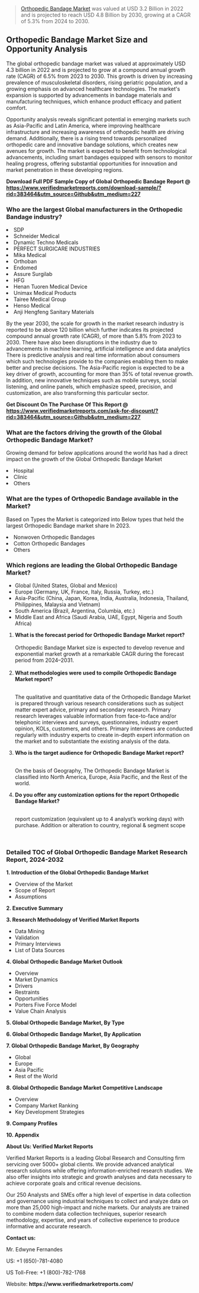 <blockquote><p><p><a href="https://www.verifiedmarketreports.com/download-sample/?rid=383464&utm_source=Github&utm_medium=227" target="_blank">Orthopedic Bandage Market</a> was valued at USD 3.2 Billion in 2022 and is projected to reach USD 4.8 Billion by 2030, growing at a CAGR of 5.3% from 2024 to 2030.</p></blockquote><p><h2>Orthopedic Bandage Market Size and Opportunity Analysis</h2><p>The global orthopedic bandage market was valued at approximately USD 4.3 billion in 2022 and is projected to grow at a compound annual growth rate (CAGR) of 6.5% from 2023 to 2030. This growth is driven by increasing prevalence of musculoskeletal disorders, rising geriatric population, and a growing emphasis on advanced healthcare technologies. The market's expansion is supported by advancements in bandage materials and manufacturing techniques, which enhance product efficacy and patient comfort.</p><p>Opportunity analysis reveals significant potential in emerging markets such as Asia-Pacific and Latin America, where improving healthcare infrastructure and increasing awareness of orthopedic health are driving demand. Additionally, there is a rising trend towards personalized orthopedic care and innovative bandage solutions, which creates new avenues for growth. The market is expected to benefit from technological advancements, including smart bandages equipped with sensors to monitor healing progress, offering substantial opportunities for innovation and market penetration in these developing regions.</p></p><p class=""><strong>Download Full PDF Sample Copy of Global Orthopedic Bandage Report @ <a href="https://www.verifiedmarketreports.com/download-sample/?rid=383464&amp;utm_source=Github&amp;utm_medium=227" target="_blank">https://www.verifiedmarketreports.com/download-sample/?rid=383464&amp;utm_source=Github&amp;utm_medium=227</a></strong></p><h3 id="" class="">Who are the largest Global manufacturers in the Orthopedic Bandage industry?</h3><p><li>SDP</li><li> Schneider Medical</li><li> Dynamic Techno Medicals</li><li> PERFECT SURGICARE INDUSTRIES</li><li> Mika Medical</li><li> Orthoban</li><li> Endomed</li><li> Assure Surgilab</li><li> HFG</li><li> Henan Tuoren Medical Device</li><li> Unimax Medical Products</li><li> Tairee Medical Group</li><li> Henso Medical</li><li> Anji Hengfeng Sanitary Materials</li></p><div class=""><div class="" dir="" data-message-author-role="" data-message-id="" data-message-model-slug=""><div class=""><div class=""><div class=""><div class="" dir="" data-message-author-role="" data-message-id="" data-message-model-slug=""><div class=""><div class=""><p>By the year 2030, the scale for growth in the market research industry is reported to be above 120 billion which further indicates its projected compound annual growth rate (CAGR), of more than 5.8% from 2023 to 2030. There have also been disruptions in the industry due to advancements in machine learning, artificial intelligence and data analytics There is predictive analysis and real time information about consumers which such technologies provide to the companies enabling them to make better and precise decisions. The Asia-Pacific region is expected to be a key driver of growth, accounting for more than 35% of total revenue growth. In addition, new innovative techniques such as mobile surveys, social listening, and online panels, which emphasize speed, precision, and customization, are also transforming this particular sector.</p><p><strong>Get Discount On The Purchase Of This Report @&nbsp; <a href="https://www.verifiedmarketreports.com/ask-for-discount/?rid=383464&amp;utm_source=Github&amp;utm_medium=227" target="_blank">https://www.verifiedmarketreports.com/ask-for-discount/?rid=383464&amp;utm_source=Github&amp;utm_medium=227</a></strong></p></div></div></div></div></div></div></div></div><h3 id="" class="">What are the factors driving the growth of the Global Orthopedic Bandage Market?</h3><p id="" class="">Growing demand for below applications around the world has had a direct impact on the growth of the Global Orthopedic Bandage Market</p><p id="" class=""><li>Hospital</li><li> Clinic</li><li> Others</li></p><h3 id="" class="">What are the types of Orthopedic Bandage available in the Market?</h3><p id="" class="">Based on Types the Market is categorized into Below types that held the largest Orthopedic Bandage market share In 2023.</p><p id="" class=""><li>Nonwoven Orthopedic Bandages</li><li> Cotton Orthopedic Bandages</li><li> Others</li></p><h3 id="" class="">Which regions are leading the Global Orthopedic Bandage Market?</h3><ul><li>Global (United States, Global and Mexico)</li><li>Europe (Germany, UK, France, Italy, Russia, Turkey, etc.)</li><li>Asia-Pacific (China, Japan, Korea, India, Australia, Indonesia, Thailand, Philippines, Malaysia and Vietnam)</li><li>South America (Brazil, Argentina, Columbia, etc.)</li><li>Middle East and Africa (Saudi Arabia, UAE, Egypt, Nigeria and South Africa)</li></ul><p><ol><li><strong>What is the forecast period for Orthopedic Bandage Market report?<br /></strong><br /><span data-sheets-root="1" data-sheets-value="{&quot;1&quot;:2,&quot;2&quot;:&quot;XXXX size is expected to develop revenue and exponential market growth at a remarkable CAGR during the forecast period from 2024&ndash;2030.&quot;}" data-sheets-userformat="{&quot;2&quot;:12674,&quot;4&quot;:{&quot;1&quot;:2,&quot;2&quot;:16776960},&quot;10&quot;:2,&quot;11&quot;:0,&quot;15&quot;:&quot;Arial&quot;,&quot;16&quot;:12}">Orthopedic Bandage Market size is expected to develop revenue and exponential market growth at a remarkable CAGR during the forecast period from 2024&ndash;2031.</span><br /><br /></li><li><strong>What methodologies were used to compile Orthopedic Bandage Market report?<br /><br /></strong><p>The qualitative and quantitative data of the&nbsp;Orthopedic Bandage Market is prepared through various research considerations such as subject matter expert advice, primary and secondary research. Primary research leverages valuable information from face-to-face and/or telephonic interviews and surveys, questionnaires, industry expert opinion, KOLs, customers, and others. Primary interviews are conducted regularly with industry experts to create in-depth expert information on the market and to substantiate the existing analysis of the data.&nbsp;</p></li><li><strong>Who is the target audience for Orthopedic Bandage Market report?<br /><br /></strong><p>On the basis of Geography, The&nbsp;Orthopedic Bandage Market is classified into North America, Europe, Asia Pacific, and the Rest of the world.</p></li><li><strong>Do you offer any customization options for the report Orthopedic Bandage Market?<br /><br /></strong><p>report customization (equivalent up to 4 analyst&rsquo;s working days) with purchase. Addition or alteration to country, regional &amp; segment scope</p><p>&nbsp;</p></li></ol></p><h3 id="" class="">Detailed TOC of Global Orthopedic Bandage Market Research Report, 2024-2032</h3><p id="" class=""><strong>1. Introduction of the Global Orthopedic Bandage Market</strong></p><ul><li>Overview of the Market</li><li>Scope of Report</li><li>Assumptions</li></ul><p id="" class=""><strong>2. Executive Summary</strong></p><p id="" class=""><strong>3. Research Methodology of&nbsp;Verified Market Reports</strong></p><ul><li>Data Mining</li><li>Validation</li><li>Primary Interviews</li><li>List of Data Sources</li></ul><p id="" class=""><strong>4. Global Orthopedic Bandage Market Outlook</strong></p><ul><li>Overview</li><li>Market Dynamics</li><li>Drivers</li><li>Restraints</li><li>Opportunities</li><li>Porters Five Force Model</li><li>Value Chain Analysis</li></ul><p id="" class=""><strong>5. Global Orthopedic Bandage Market, By&nbsp;Type</strong></p><p id="" class=""><strong>6. Global Orthopedic Bandage Market, By Application</strong></p><p id="" class=""><strong>7. Global Orthopedic Bandage Market, By Geography</strong></p><ul><li>Global</li><li>Europe</li><li>Asia Pacific</li><li>Rest of the World</li></ul><p id="" class=""><strong>8. Global Orthopedic Bandage Market Competitive Landscape</strong></p><ul><li>Overview</li><li>Company Market Ranking</li><li>Key Development Strategies</li></ul><p id="" class=""><strong>9. Company Profiles</strong></p><p id="" class=""><strong>10. Appendix</strong></p><p id="" class=""><strong>About Us: Verified Market Reports</strong></p><p id="" class="">Verified Market Reports is a leading Global Research and Consulting firm servicing over 5000+ global clients. We provide advanced analytical research solutions while offering information-enriched research studies. We also offer insights into strategic and growth analyses and data necessary to achieve corporate goals and critical revenue decisions.</p><p id="" class="">Our 250 Analysts and SMEs offer a high level of expertise in data collection and governance using industrial techniques to collect and analyze data on more than 25,000 high-impact and niche markets. Our analysts are trained to combine modern data collection techniques, superior research methodology, expertise, and years of collective experience to produce informative and accurate research.</p><p id="" class=""><strong>Contact us:</strong></p><p id="" class="">Mr. Edwyne Fernandes</p><p id="" class="">US: +1 (650)-781-4080</p><p id="" class="">US Toll-Free: +1 (800)-782-1768</p><p id="" class="">Website: <a target="" data-test-app-aware-link=""><strong>https://www.verifiedmarketreports.com/</strong></a></p>
